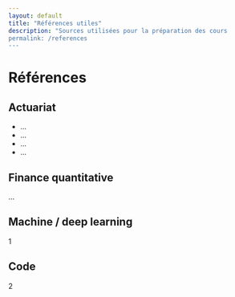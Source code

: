 ```yaml
---
layout: default
title: "Références utiles"
description: "Sources utilisées pour la préparation des cours
permalink: /references
---
```


# Références


## Actuariat

<ul type="1">
  <li> ... </li>
  <li> ... </li>
  <li> ... </li>
  <li> ... </li>
</ul>

## Finance quantitative

...

## Machine / deep learning

1

## Code

2

